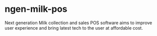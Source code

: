 # ngen-milk-pos
Next generation Milk collection and sales POS software aims to improve user experience and bring latest tech to the user at affordable cost.
